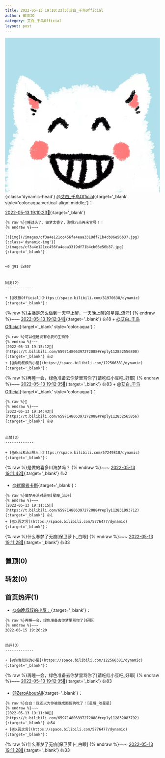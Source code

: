 ```yaml
---
title: 2022-05-13 19:10:23(5)艾白_千鸟Official
author: 御坂IO
category: 艾白_千鸟Official
layout: post
---
```


![img](/images/9ae8b9445fd0665cc014d9080156a45271be73c6.jpg){:class='dynamic-head'}
[@艾白_千鸟Official](https://space.bilibili.com/334537711/dynamic){:target='_blank' style='color:aqua;vertical-align: middle;'}：

[2022-05-13 19:10:23🔗](https://t.bilibili.com/659714806397272088){:target='_blank'}

~~~
{% raw %}🌿睡过头了，做梦太香了，那我八点再来官号！！
{% endraw %}~~~

[![img](/images/cf3a4e121cc456fa4eaa3319df71b4cb06e56b37.jpg){:class='dynamic-img'}](/images/cf3a4e121cc456fa4eaa3319df71b4cb06e56b37.jpg){:target='_blank'}


↪️0 💬91 👍807


回复(2)
-------------

+ [@吱狼Official](https://space.bilibili.com/51970638/dynamic){:target='_blank'}：
~~~
{% raw %}主播是怎么做到一天早上醒，一天晚上醒的[星瞳_流汗]
{% endraw %}~~~
[2022-05-13 19:12:34🔗](https://t.bilibili.com/659714806397272088#reply112832146128){:target='_blank'} 👍18
    + [@艾白_千鸟Official](https://space.bilibili.com/334537711/dynamic){:target='_blank' style='color:aqua'}：
~~~
{% raw %}可以但是没有必要的生物钟
{% endraw %}~~~
[2022-05-13 19:15:12🔗](https://t.bilibili.com/659714806397272088#reply112832556800){:target='_blank'} 👍3
+ [@向晚叔叔的小屋](https://space.bilibili.com/122566381/dynamic){:target='_blank'}：
~~~
{% raw %}再睡一会，绿色准备去你梦里骂你了[请吃红小豆吧_好耶]
{% endraw %}~~~
[2022-05-13 19:12:35🔗](https://t.bilibili.com/659714806397272088#reply112832257728){:target='_blank'} 👍83
    + [@艾白_千鸟Official](https://space.bilibili.com/334537711/dynamic){:target='_blank' style='color:aqua'}：
~~~
{% raw %}🌿
{% endraw %}~~~
[2022-05-13 19:14:43🔗](https://t.bilibili.com/659714806397272088#reply112832565856){:target='_blank'} 👍8


点赞(3)
-------------

+ [@AkaiRika桐人](https://space.bilibili.com/57249810/dynamic){:target='_blank'}：
~~~
{% raw %}是做的喜多川海梦吗？
{% endraw %}~~~
[2022-05-13 19:11:42🔗](https://t.bilibili.com/659714806397272088#reply112832053616){:target='_blank'} 👍2
+ [@弑魔者卡斯](https://space.bilibili.com/51729533/dynamic){:target='_blank'}：
~~~
{% raw %}做梦开派对是吧[星瞳_流汗]
{% endraw %}~~~
[2022-05-13 19:11:15🔗](https://t.bilibili.com/659714806397272088#reply112831993712){:target='_blank'} 👍1
+ [@以吾之言](https://space.bilibili.com/5776477/dynamic){:target='_blank'}：
~~~
{% raw %}什么春梦了无痕[保卫萝卜_白眼]
{% endraw %}~~~
[2022-05-13 19:11:28🔗](https://t.bilibili.com/659714806397272088#reply112832042208){:target='_blank'} 👍33


置顶(0)
-------------



转发(0)
-------------



首页热评(1)
-------------

+ [@向晚叔叔的小屋：](https://space.bilibili.com/122566381/dynamic){:target='_blank'}：
~~~
{% raw %}再睡一会，绿色准备去你梦里骂你了[好耶]
{% endraw %}~~~
2022-06-15 19:26:20


热评(3)
-------------

+ [@向晚叔叔的小屋](https://space.bilibili.com/122566381/dynamic){:target='_blank'}：
~~~
{% raw %}再睡一会，绿色准备去你梦里骂你了[请吃红小豆吧_好耶]
{% endraw %}~~~
[2022-05-13 19:12:35🔗](https://t.bilibili.com/659714806397272088#reply112832257728){:target='_blank'} 👍83
+ [@ZeroAboutAll](https://space.bilibili.com/6509875/dynamic){:target='_blank'}：
~~~
{% raw %}白白！我还以为你被做成面包狗吃了！[星瞳_咬星星]
{% endraw %}~~~
[2022-05-13 19:11:08🔗](https://t.bilibili.com/659714806397272088#reply112832083792){:target='_blank'} 👍54
+ [@以吾之言](https://space.bilibili.com/5776477/dynamic){:target='_blank'}：
~~~
{% raw %}什么春梦了无痕[保卫萝卜_白眼]
{% endraw %}~~~
[2022-05-13 19:11:28🔗](https://t.bilibili.com/659714806397272088#reply112832042208){:target='_blank'} 👍33


